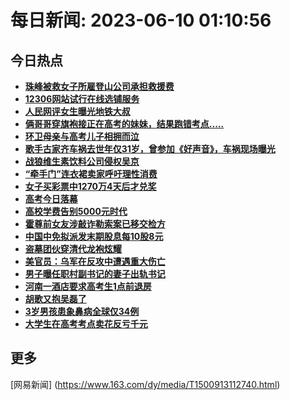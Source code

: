 
# 每日新闻: 2023-06-10 01:10:56
## 今日热点

- **[珠峰被救女子所雇登山公司承担救援费](https://www.163.com/search?keyword=%E7%8F%A0%E5%B3%B0%E8%A2%AB%E6%95%91%E5%A5%B3%E5%AD%90%E6%89%80%E9%9B%87%E7%99%BB%E5%B1%B1%E5%85%AC%E5%8F%B8%E6%89%BF%E6%8B%85%E6%95%91%E6%8F%B4%E8%B4%B9)**
- **[12306网站试行在线选铺服务](https://www.163.com/search?keyword=12306%E7%BD%91%E7%AB%99%E8%AF%95%E8%A1%8C%E5%9C%A8%E7%BA%BF%E9%80%89%E9%93%BA%E6%9C%8D%E5%8A%A1)**
- **[人民网评女生曝光地铁大叔](https://www.163.com/search?keyword=%E4%BA%BA%E6%B0%91%E7%BD%91%E8%AF%84%E5%A5%B3%E7%94%9F%E6%9B%9D%E5%85%89%E5%9C%B0%E9%93%81%E5%A4%A7%E5%8F%94)**
- **[俩哥哥穿旗袍接正在高考的妹妹，结果跑错考点.....](https://www.163.com/search?keyword=%E4%BF%A9%E5%93%A5%E5%93%A5%E7%A9%BF%E6%97%97%E8%A2%8D%E6%8E%A5%E6%AD%A3%E5%9C%A8%E9%AB%98%E8%80%83%E7%9A%84%E5%A6%B9%E5%A6%B9%EF%BC%8C%E7%BB%93%E6%9E%9C%E8%B7%91%E9%94%99%E8%80%83%E7%82%B9.....)**
- **[环卫母亲与高考儿子相拥而泣](https://www.163.com/search?keyword=%E7%8E%AF%E5%8D%AB%E6%AF%8D%E4%BA%B2%E4%B8%8E%E9%AB%98%E8%80%83%E5%84%BF%E5%AD%90%E7%9B%B8%E6%8B%A5%E8%80%8C%E6%B3%A3)**
- **[歌手古家齐车祸去世年仅31岁，曾参加《好声音》，车祸现场曝光](https://www.163.com/search?keyword=%E6%AD%8C%E6%89%8B%E5%8F%A4%E5%AE%B6%E9%BD%90%E8%BD%A6%E7%A5%B8%E5%8E%BB%E4%B8%96%E5%B9%B4%E4%BB%8531%E5%B2%81%EF%BC%8C%E6%9B%BE%E5%8F%82%E5%8A%A0%E3%80%8A%E5%A5%BD%E5%A3%B0%E9%9F%B3%E3%80%8B%EF%BC%8C%E8%BD%A6%E7%A5%B8%E7%8E%B0%E5%9C%BA%E6%9B%9D%E5%85%89)**
- **[战狼维生素饮料公司侵权吴京](https://www.163.com/search?keyword=%E6%88%98%E7%8B%BC%E7%BB%B4%E7%94%9F%E7%B4%A0%E9%A5%AE%E6%96%99%E5%85%AC%E5%8F%B8%E4%BE%B5%E6%9D%83%E5%90%B4%E4%BA%AC)**
- **[“牵手门”连衣裙卖家呼吁理性消费](https://www.163.com/search?keyword=%E2%80%9C%E7%89%B5%E6%89%8B%E9%97%A8%E2%80%9D%E8%BF%9E%E8%A1%A3%E8%A3%99%E5%8D%96%E5%AE%B6%E5%91%BC%E5%90%81%E7%90%86%E6%80%A7%E6%B6%88%E8%B4%B9)**
- **[女子买彩票中1270万4天后才兑奖](https://www.163.com/search?keyword=%E5%A5%B3%E5%AD%90%E4%B9%B0%E5%BD%A9%E7%A5%A8%E4%B8%AD1270%E4%B8%874%E5%A4%A9%E5%90%8E%E6%89%8D%E5%85%91%E5%A5%96)**
- **[高考今日落幕](https://www.163.com/search?keyword=%E9%AB%98%E8%80%83%E4%BB%8A%E6%97%A5%E8%90%BD%E5%B9%95)**
- **[高校学费告别5000元时代](https://www.163.com/search?keyword=%E9%AB%98%E6%A0%A1%E5%AD%A6%E8%B4%B9%E5%91%8A%E5%88%AB5000%E5%85%83%E6%97%B6%E4%BB%A3)**
- **[霍尊前女友涉敲诈勒索案已移交检方](https://www.163.com/search?keyword=%E9%9C%8D%E5%B0%8A%E5%89%8D%E5%A5%B3%E5%8F%8B%E6%B6%89%E6%95%B2%E8%AF%88%E5%8B%92%E7%B4%A2%E6%A1%88%E5%B7%B2%E7%A7%BB%E4%BA%A4%E6%A3%80%E6%96%B9)**
- **[中国中免拟派发末期股息每10股8元](https://www.163.com/search?keyword=%E4%B8%AD%E5%9B%BD%E4%B8%AD%E5%85%8D%E6%8B%9F%E6%B4%BE%E5%8F%91%E6%9C%AB%E6%9C%9F%E8%82%A1%E6%81%AF%E6%AF%8F10%E8%82%A18%E5%85%83)**
- **[盗墓团伙穿清代龙袍炫耀](https://www.163.com/search?keyword=%E7%9B%97%E5%A2%93%E5%9B%A2%E4%BC%99%E7%A9%BF%E6%B8%85%E4%BB%A3%E9%BE%99%E8%A2%8D%E7%82%AB%E8%80%80)**
- **[美官员：乌军在反攻中遭遇重大伤亡](https://www.163.com/search?keyword=%E7%BE%8E%E5%AE%98%E5%91%98%EF%BC%9A%E4%B9%8C%E5%86%9B%E5%9C%A8%E5%8F%8D%E6%94%BB%E4%B8%AD%E9%81%AD%E9%81%87%E9%87%8D%E5%A4%A7%E4%BC%A4%E4%BA%A1)**
- **[男子曝任职村副书记的妻子出轨书记](https://www.163.com/search?keyword=%E7%94%B7%E5%AD%90%E6%9B%9D%E4%BB%BB%E8%81%8C%E6%9D%91%E5%89%AF%E4%B9%A6%E8%AE%B0%E7%9A%84%E5%A6%BB%E5%AD%90%E5%87%BA%E8%BD%A8%E4%B9%A6%E8%AE%B0)**
- **[河南一酒店要求高考生1点前退房](https://www.163.com/search?keyword=%E6%B2%B3%E5%8D%97%E4%B8%80%E9%85%92%E5%BA%97%E8%A6%81%E6%B1%82%E9%AB%98%E8%80%83%E7%94%9F1%E7%82%B9%E5%89%8D%E9%80%80%E6%88%BF)**
- **[胡歌又抱吴磊了](https://www.163.com/search?keyword=%E8%83%A1%E6%AD%8C%E5%8F%88%E6%8A%B1%E5%90%B4%E7%A3%8A%E4%BA%86)**
- **[3岁男孩患象鼻病全球仅34例](https://www.163.com/search?keyword=3%E5%B2%81%E7%94%B7%E5%AD%A9%E6%82%A3%E8%B1%A1%E9%BC%BB%E7%97%85%E5%85%A8%E7%90%83%E4%BB%8534%E4%BE%8B)**
- **[大学生在高考考点卖花反亏千元](https://www.163.com/search?keyword=%E5%A4%A7%E5%AD%A6%E7%94%9F%E5%9C%A8%E9%AB%98%E8%80%83%E8%80%83%E7%82%B9%E5%8D%96%E8%8A%B1%E5%8F%8D%E4%BA%8F%E5%8D%83%E5%85%83)**

## 更多
[网易新闻] (https://www.163.com/dy/media/T1500913112740.html)
